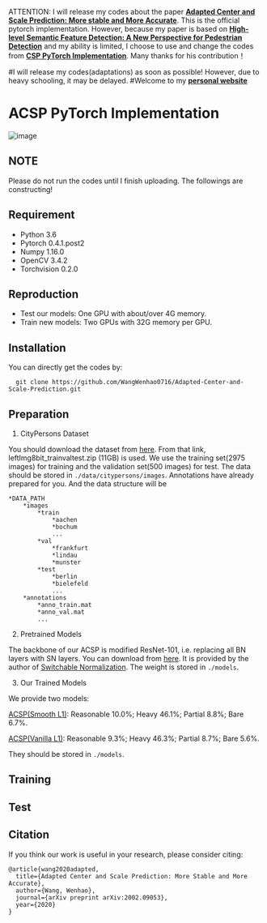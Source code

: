 ATTENTION: I will release my codes about the paper [**Adapted Center and Scale Prediction: More stable and More Accurate**](<https://arxiv.org/abs/2002.09053>). This is the official pytorch implementation. However, because my paper is based on [**High-level Semantic Feature Detection: A New Perspective for Pedestrian Detection**](<https://arxiv.org/abs/1904.02948>) and my ability is limited, I choose to use and change the codes from [**CSP PyTorch Implementation**](<https://github.com/lw396285v/CSP-pedestrian-detection-in-pytorch>). Many thanks for his contribution！

#I will release my codes(adaptations) as soon as possible! However, due to heavy schooling, it may be delayed.
#Welcome to my [**personal website**](<https://wenhaowang.org>)

# ACSP PyTorch Implementation
![image](https://github.com/WangWenhao0716/pictures/blob/master/4.png)

## NOTE
Please do not run the codes until I finish uploading. The followings are constructing!

## Requirement
* Python 3.6
* Pytorch 0.4.1.post2
* Numpy 1.16.0
* OpenCV 3.4.2
* Torchvision 0.2.0

## Reproduction 
* Test our models: One GPU with about/over 4G memory.
* Train new models: Two GPUs with 32G memory per GPU.

## Installation
You can directly get the codes by:
```
  git clone https://github.com/WangWenhao0716/Adapted-Center-and-Scale-Prediction.git
```

## Preparation
1. CityPersons Dataset

You should download the dataset from [here](https://www.cityscapes-dataset.com/downloads/). From that link, leftImg8bit_trainvaltest.zip (11GB) is used. We use the training set(2975 images) for training and the validation set(500 images) for test. The data should be stored in `./data/citypersons/images`. Annotations have already prepared for you. And the data structure will be 
```
*DATA_PATH
	*images
		*train
			*aachen
			*bochum
			...
		*val
			*frankfurt
			*lindau
			*munster
		*test
			*berlin
			*bielefeld
			...
	*annotations
		*anno_train.mat
		*anno_val.mat
		...
```


2. Pretrained Models

The backbone of our ACSP is modified ResNet-101, i.e. replacing all BN layers with SN layers. You can download from [here](https://pan.baidu.com/s/1rK-ukAjEIPql2ECi38hRbQ). It is provided by the author of [Switchable Normalization](https://github.com/switchablenorms/Switchable-Normalization). The weight is stored in `./models`.

3. Our Trained Models

We provide two models:

[ACSP(Smooth L1)](): Reasonable 10.0%; Heavy 46.1%; Partial 8.8%; Bare 6.7%.

[ACSP(Vanilla L1)](): Reasonable 9.3%; Heavy 46.3%; Partial 8.7%; Bare 5.6%.

They should be stored in `./models`.

## Training

## Test


## Citation
If you think our work is useful in your research, please consider citing:
```
@article{wang2020adapted,
  title={Adapted Center and Scale Prediction: More Stable and More Accurate},
  author={Wang, Wenhao},
  journal={arXiv preprint arXiv:2002.09053},
  year={2020}
}
```
